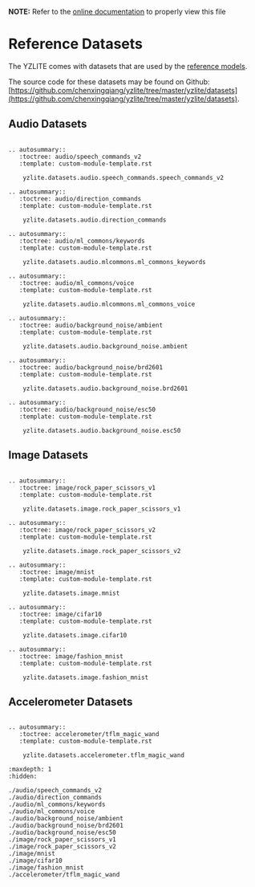 __NOTE:__ Refer to the [online documentation](https://github.com/chenxingqiang/yzlite) to properly view this file

# Reference Datasets

The YZLITE comes with datasets that are used by the [reference models](../models/index.md).

The source code for these datasets may be found on Github: [https://github.com/chenxingqiang/yzlite/tree/master/yzlite/datasets](https://github.com/chenxingqiang/yzlite/tree/master/yzlite/datasets).

## Audio Datasets

```{eval-rst}

.. autosummary::
   :toctree: audio/speech_commands_v2
   :template: custom-module-template.rst

    yzlite.datasets.audio.speech_commands.speech_commands_v2

.. autosummary::
   :toctree: audio/direction_commands
   :template: custom-module-template.rst

    yzlite.datasets.audio.direction_commands

.. autosummary::
   :toctree: audio/ml_commons/keywords
   :template: custom-module-template.rst

    yzlite.datasets.audio.mlcommons.ml_commons_keywords

.. autosummary::
   :toctree: audio/ml_commons/voice
   :template: custom-module-template.rst

    yzlite.datasets.audio.mlcommons.ml_commons_voice

.. autosummary::
   :toctree: audio/background_noise/ambient
   :template: custom-module-template.rst

    yzlite.datasets.audio.background_noise.ambient

.. autosummary::
   :toctree: audio/background_noise/brd2601
   :template: custom-module-template.rst

    yzlite.datasets.audio.background_noise.brd2601

.. autosummary::
   :toctree: audio/background_noise/esc50
   :template: custom-module-template.rst

    yzlite.datasets.audio.background_noise.esc50

```

## Image Datasets

```{eval-rst}

.. autosummary::
   :toctree: image/rock_paper_scissors_v1
   :template: custom-module-template.rst

    yzlite.datasets.image.rock_paper_scissors_v1

.. autosummary::
   :toctree: image/rock_paper_scissors_v2
   :template: custom-module-template.rst

    yzlite.datasets.image.rock_paper_scissors_v2

.. autosummary::
   :toctree: image/mnist
   :template: custom-module-template.rst

    yzlite.datasets.image.mnist

.. autosummary::
   :toctree: image/cifar10
   :template: custom-module-template.rst

    yzlite.datasets.image.cifar10

.. autosummary::
   :toctree: image/fashion_mnist
   :template: custom-module-template.rst

    yzlite.datasets.image.fashion_mnist

```

## Accelerometer Datasets

```{eval-rst}

.. autosummary::
   :toctree: accelerometer/tflm_magic_wand
   :template: custom-module-template.rst

    yzlite.datasets.accelerometer.tflm_magic_wand
```

```{toctree}
:maxdepth: 1
:hidden:

./audio/speech_commands_v2
./audio/direction_commands
./audio/ml_commons/keywords
./audio/ml_commons/voice
./audio/background_noise/ambient
./audio/background_noise/brd2601
./audio/background_noise/esc50
./image/rock_paper_scissors_v1
./image/rock_paper_scissors_v2
./image/mnist
./image/cifar10
./image/fashion_mnist
./accelerometer/tflm_magic_wand

```
